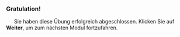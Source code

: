 ### Gratulation! 
        
Sie haben diese Übung erfolgreich abgeschlossen. Klicken Sie auf **Weiter**, um zum nächsten Modul fortzufahren.